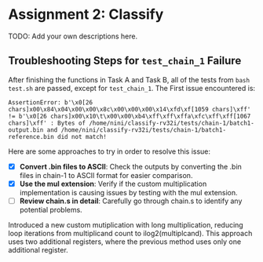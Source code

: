 # Assignment 2: Classify

TODO: Add your own descriptions here.

## Troubleshooting Steps for `test_chain_1` Failure
After finishing the functions in Task A and Task B, all of the tests from `bash test.sh` are passed, except for `test_chain_1`. The First issue encountered is:

```
AssertionError: b'\x0[26 chars]x00\x84\x04\x00\x00\x8c\x00\x00\x00\x14\xfd\xf[1059 chars]\xff' != b'\x0[26 chars]x00\x10\t\x00\x00\xb4\xff\xff\xffa\xfc\xff\xff[1067 chars]\xff' : Bytes of /home/nini/classify-rv32i/tests/chain-1/batch1-output.bin and /home/nini/classify-rv32i/tests/chain-1/batch1-reference.bin did not match!
```

Here are some approaches to try in order to resolve this issue:

- [x] **Convert .bin files to ASCII**: Check the outputs by converting the .bin files in chain-1 to ASCII format for easier comparison.
- [x] **Use the mul extension**: Verify if the custom multiplication implementation is causing issues by testing with the mul extension.
- [ ] **Review chain.s in detail**: Carefully go through chain.s to identify any potential problems.

Introduced a new custom mutiplication with long multiplication, reducing loop iterations from multiplicand count to ilog2(multiplcand). This approach uses two additional registers, where the previous method uses only one additional register.